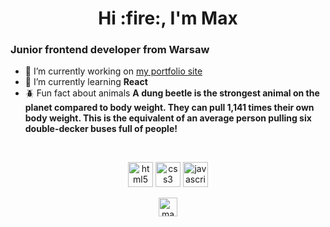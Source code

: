 <h1 align="center">Hi :fire:, I'm Max</h1>
<h3 align="left">Junior frontend developer from Warsaw</h3>

- 🔭 I’m currently working on [my portfolio site](https://github.com/maksymilianMroz/maksymilianmroz.github.io)
- 🌱 I’m currently learning **React**
- :beetle: Fun fact about animals **A dung beetle is the strongest animal on the planet compared to body weight. They can pull 1,141 times their own body weight. This is the equivalent of an average person pulling six double-decker buses full of people!**
<br />
<p align="center"><img src="https://devicons.github.io/devicon/devicon.git/icons/html5/html5-original-wordmark.svg" alt="html5" width="40" height="40"/> <img src="https://devicons.github.io/devicon/devicon.git/icons/css3/css3-original-wordmark.svg" alt="css3" width="40" height="40"/> <img src="https://devicons.github.io/devicon/devicon.git/icons/javascript/javascript-original.svg" alt="javascript" width="40" height="40"/></p><p align="center">
<a href="https://linkedin.com/in/maksymilianmroz" target="blank"><img align="center" src="https://cdn.jsdelivr.net/npm/simple-icons@3.0.1/icons/linkedin.svg" alt="maksymilianmroz" height="30" width="30" /></a>
</p>
